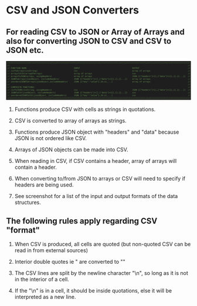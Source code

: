# CSV and JSON Converters

## For reading CSV to JSON or Array of Arrays and also for converting JSON to CSV and CSV to JSON etc.

![screenshot of functions](screenshot.png)

1) Functions produce CSV with cells as strings in quotations.

2) CSV is converted to array of arrays as strings.

3) Functions produce JSON object with "headers" and "data" because JSON is not ordered like CSV.

4) Arrays of JSON objects can be made into CSV.

5) When reading in CSV, if CSV contains a header, array of arrays will contain a header.

6) When converting to/from JSON to arrays or CSV will need to specify if headers are being used.

7) See screenshot for a list of the input and output formats of the data structures.

## The following rules apply regarding CSV "format"

1) When CSV is produced, all cells are quoted (but non-quoted CSV can be read in from external sources)

2) Interior double quotes ie " are converted to ""

3) The CSV lines are split by the newline character "\n", so long as it is not in the interior of a cell.  

4) If the "\n" is in a cell, it should be inside quotations, else it will be interpreted as a new line.